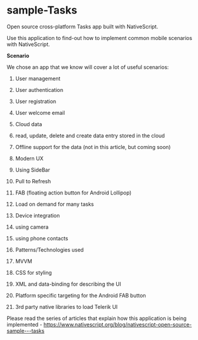 # sample-Tasks
Open source cross-platform Tasks app built with NativeScript.

Use this application to find-out how to implement common mobile scenarios with NativeScript.

**Scenario**

We chose an app that we know will cover a lot of useful scenarios:
1. User management 

1. User authentication
  
2. User registration
3. User welcome email

2. Cloud data 

  1. read, update, delete and create data entry stored in the cloud
  2. Offline support for the data (not in this article, but coming soon)

3. Modern UX
  1. Using SideBar
  2. Pull to Refresh
3. FAB (floating action button for Android Lollipop)
4. Load on demand for many tasks

4. Device integration

  1. using camera
  2. using phone contacts

5. Patterns/Technologies used
  1. MVVM 
  2. CSS for styling
  3. XML and data-binding for describing the UI
  4. Platform specific targeting for the Android FAB button       
  5. 3rd party native libraries to load Telerik UI

Please read the series of articles that explain how this application is being implemented - https://www.nativescript.org/blog/nativescript-open-source-sample---tasks
